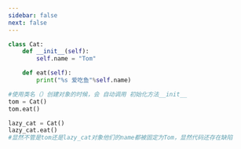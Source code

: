 ```yaml
---
sidebar: false
next: false
---
```

<BlogInfo/>






```python
class Cat:
    def __init__(self):
        self.name = "Tom"

    def eat(self):
        print("%s 爱吃鱼"%self.name)

#使用类名（）创建对象的时候，会 自动调用 初始化方法__init__
tom = Cat()
tom.eat()

lazy_cat = Cat()
lazy_cat.eat()
#显然不管是tom还是lazy_cat对象他们的name都被固定为Tom，显然代码还存在缺陷
```






<ActionBox />
        
<style>#top-box {margin-top:0.5rem!important;}</style>